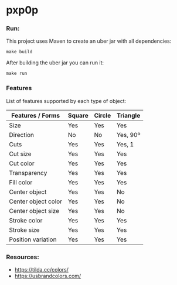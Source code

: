 # pxp0p

### Run:

This project uses Maven to create an uber jar with all dependencies:
```
make build
```

After building the uber jar you can run it:
```
make run
```

### Features

List of features supported by each type of object:

| Features / Forms    | Square | Circle | Triangle |
|---------------------|--------|--------|----------| 
| Size                | Yes    | Yes    | Yes      |
| Direction           | No     | No     | Yes, 90º |
| Cuts                | Yes    | Yes    | Yes, 1   |
| Cut size            | Yes    | Yes    | Yes      |
| Cut color           | Yes    | Yes    | Yes      |
| Transparency        | Yes    | Yes    | Yes      |
| Fill color          | Yes    | Yes    | Yes      |
| Center object       | Yes    | Yes    | No       |
| Center object color | Yes    | Yes    | No       |
| Center object size  | Yes    | Yes    | No       |
| Stroke color        | Yes    | Yes    | Yes      |
| Stroke size         | Yes    | Yes    | Yes      |
| Position variation  | Yes    | Yes    | Yes      |


### Resources:

* https://tilda.cc/colors/
* https://usbrandcolors.com/